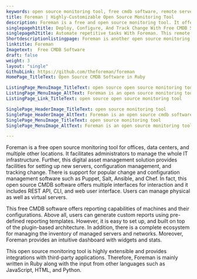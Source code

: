 ```yaml
---
keywords: open source monitoring tool, free cmdb software, remote server administration tool, digital asset management solution, change and configuration management software
title: Foreman | Highly-Customizable Open Source Monitoring Tool
description: Foreman is a free and open source monitoring tool. It offers wide range of features such as server configuration management, reporting, and integrations.
singlepageh1title: Deploy, Configure, And Track Change With Free CMDB Software
singlepageh2title: Automate repetitive tasks With Foreman. This remote server administration tool offers multiple interfaces for interaction such as RESTf API, Web UI, and CLI.
Shortdescriptionlistingpage: Foreman is another open source monitoring tool. It is cross-platform, supports popular configuration management software and provides reporting and monitoring capabilities.
linktitle: Foreman
Imagetext:  Free CMDB Software 
draft: false
weight: 3
layout: "single"
GithubLink: https://github.com/theforeman/foreman
HomePage_TitleText: Open Source CMDB Software in Ruby

ListingPage_MenuImage_TitleText: open source open source monitoring tool
ListingPage_MenuImage_AltText: Foreman is an open source monitoring tool
ListingPage_Link_TitleText: open source open source monitoring tool

SinglePage_HeaderImage_TitleText: open source monitoring tool
SinglePage_HeaderImage_AltText: Foreman is an open source cmdb software
SinglePage_MenuImage_TitleText: open source monitoring tool
SinglePage_MenuImage_AltText: Foreman is an open source monitoring tool

---
```


Foreman is a free open source monitoring tool for offices, data centers, and multiple other locations. It facilitates administrators to manage the whole IT infrastructure. Further, this digital asset management solution provides facilities for setting up new servers, configuration management, and tracking change. There is support for popular change and configuration management software such as Puppet, Salt, Ansible, and Chef. In fact, this open source CMDB software offers multiple interfaces for interaction and it includes REST API, CLI, and web user interface. Users can manage physical as well as virtual servers.

This free CMDB software offers reporting capabilities of machines and their configurations. Above all, users can generate custom reports using pre-defined reporting templates. However, it is easy to set up, and built on top of the plugin-based architecture. In addition, there is a complete ecosystem for managing the inventory of managed servers and networks. Moreover, Foreman provides an intuitive dashboard with widgets and stats.

This open source monitoring tool is highly extensible and provides integrations with third-party applications. Therefore, Foreman is mainly written in Ruby along with the input from other languages such as JavaScript, HTML, and Python.
